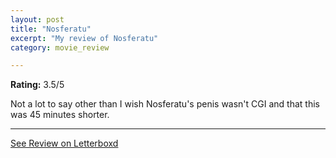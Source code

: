 ```yaml
---
layout: post
title: "Nosferatu"
excerpt: "My review of Nosferatu"
category: movie_review

---
```


**Rating:** 3.5/5

Not a lot to say other than I wish Nosferatu's penis wasn't CGI and that this was 45 minutes shorter.

<hr>

[See Review on Letterboxd](https://boxd.it/8e8ndX)
